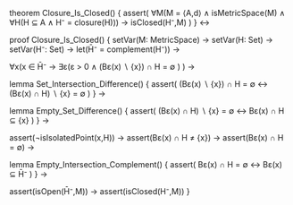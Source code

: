 theorem Closure_Is_Closed() {
  assert(
    ∀M(M = ⟨A,d⟩ ∧ isMetricSpace(M) ∧
    ∀H(H ⊆ A ∧
    H⁻ = closure(H))) →
    isClosed(H⁻,M)
  )
} ↔

proof Closure_Is_Closed() {
  setVar(M: MetricSpace) →
  setVar(H: Set) →
  setVar(H⁻: Set) →
  let(H̄⁻ = complement(H⁻)) →
  
  ∀x(x ∈ H̄⁻ → 
    ∃ε(ε > 0 ∧ 
      (Bε(x) ∖ {x}) ∩ H = ∅
    )
  ) →

  lemma Set_Intersection_Difference() {
    assert(
      (Bε(x) ∖ {x}) ∩ H = ∅ ↔
      (Bε(x) ∩ H) ∖ {x} = ∅
    )
  } →

  lemma Empty_Set_Difference() {
    assert(
      (Bε(x) ∩ H) ∖ {x} = ∅ ↔
      Bε(x) ∩ H ⊆ {x}
    )
  } →

  assert(¬isIsolatedPoint(x,H)) →
  assert(Bε(x) ∩ H ≠ {x}) →
  assert(Bε(x) ∩ H = ∅) →

  lemma Empty_Intersection_Complement() {
    assert(
      Bε(x) ∩ H = ∅ ↔
      Bε(x) ⊆ H̄⁻
    )
  } →

  assert(isOpen(H̄⁻,M)) →
  assert(isClosed(H⁻,M))
}